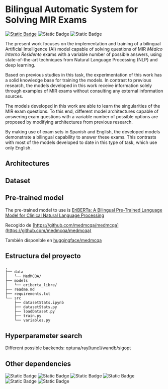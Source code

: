 # Bilingual Automatic System for Solving MIR Exams

[![Static Badge](https://img.shields.io/badge/%F0%9F%A4%97%20Huggingface-blue?style=for-the-badge)](https://huggingface.co/) ![Static Badge](https://img.shields.io/badge/PyTorch-F1A77D?style=for-the-badge&logo=pytorch) ![Static Badge](https://img.shields.io/badge/WANDB-black?style=for-the-badge&logo=weightsandbiases)



The present work focuses on the implementation and training of a bilingual Artificial Intelligence (AI) model capable of solving questions of MIR *Médico Interno Residente* exams with a variable number of possible answers, using state-of-the-art techniques from Natural Language Processing (NLP) and deep learning.

Based on previous studies in this task, the experimentation of this work has a solid knowledge base for training the models. In contrast to previous research, the models developed in this work receive information solely through examples of MIR exams without consulting any external information sources.

The models developed in this work are able to learn the singularities of the MIR exam questions. To this end, different model architectures capable of answering exam questions with a variable number of possible options are proposed by modifying architectures from previous research. 

By making use of exam sets in Spanish and English, the developed models demonstrate a bilingual capability to answer these exams. This contrasts with most of the models developed to date in this type of task, which use only English.

## Architectures

## Dataset

## Pre-trained model

The pre-trained model to use is [EriBERTa: A Bilingual Pre-Trained Language Model for Clinical Natural Language Processing
](https://arxiv.org/abs/2306.07373)

Recogido de [https://github.com/medmcqa/medmcqa](https://github.com/medmcqa/medmcqa)

También disponible en [huggingface/medmcqa](https://huggingface.co/datasets/medmcqa)

## Estructura del proyecto

```
.
├── data
│   └── MedMCQA/
├── models
│   └── eriberta_libre/
├── readme.md
├── requirements.txt
└── src
    ├── datasetStats.ipynb
    ├── datasetStats.py
    ├── loadDataset.py
    ├── train.py
    └── variables.py
```

## Hyperparameter search

Different possible backends: optuna/ray[tune]/wandb/sigopt

## Other dependencies

![Static Badge](https://img.shields.io/badge/TQDM-grey?style=for-the-badge&logo=tqdm) ![Static Badge](https://img.shields.io/badge/matplotlib-grey?style=for-the-badge) ![Static Badge](https://img.shields.io/badge/pandas-grey?style=for-the-badge&logo=pandas) ![Static Badge](https://img.shields.io/badge/pyplot-grey?style=for-the-badge&logo=plotly) ![Static Badge](https://img.shields.io/badge/scikit--learn-grey?style=for-the-badge&logo=scikitlearn) ![Static Badge](https://img.shields.io/badge/numpy-grey?style=for-the-badge&logo=numpy) 